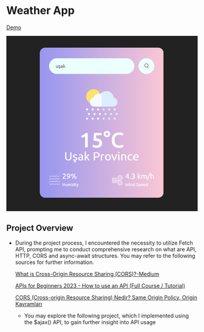 # Weather App
[Demo](https://ummahanakcanweatherapp.netlify.app/)

![image](weather-app.png)

## Project Overview
- During the project process, I encountered the necessity to utilize Fetch API, prompting me to conduct comprehensive research on what are API, HTTP, CORS  and async-await structures. You may refer to the following sources for further information.

    [What is Cross-Origin Resource Sharing (CORS)?-Medium](edium.com/@techworldwithmilan/what-is-cross-origin-resource-sharing-cors-c714ef6b40f6)
 
    [APIs for Beginners 2023 - How to use an API (Full Course / Tutorial)](https://www.youtube.com/watch?v=WXsD0ZgxjRw&ab_channel=freeCodeCamp.org)

    [CORS (Cross-origin Resource Sharing) Nedir? Same Origin Policy, Origin Kavramları](https://www.youtube.com/watch?v=SYZXu-cDpR0&ab_channel=ResulBozburun)

  - You may explore the following project, which I implemented using the $ajax() API, to gain further insight into API usage
  
